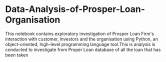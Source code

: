 # Data-Analysis-of-Prosper-Loan-Organisation
This notebook contains exploratory investigation of  Prosper Loan Firm's interaction with customer, investors and the organisation using Python, an object-oriented, high-level programming language tool.This is  analysis is conducted to investigate from Proper Loan database of all the loan that has been taken
